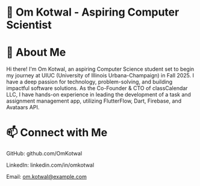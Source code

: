 # 👋 Om Kotwal - Aspiring Computer Scientist  

# 🚀 About Me

Hi there! I'm Om Kotwal, an aspiring Computer Science student set to begin my journey at UIUC (University of Illinois Urbana-Champaign) in Fall 2025. I have a deep passion for technology, problem-solving, and building impactful software solutions. As the Co-Founder & CTO of classCalendar LLC, I have hands-on experience in leading the development of a task and assignment management app, utilizing FlutterFlow, Dart, Firebase, and Avataars API.

# 📫 Connect with Me

GitHub: github.com/OmKotwal

LinkedIn: linkedin.com/in/omkotwal

Email: om.kotwal@example.com
